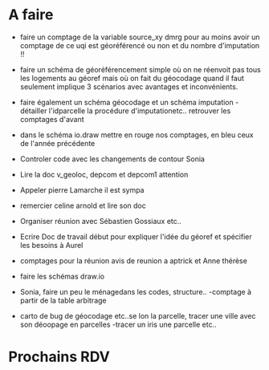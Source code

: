 # A faire
- faire un comptage de la variable source_xy dmrg pour au moins avoir un comptage de ce uqi est géoréférencé ou non et du nombre d'imputation !!
- faire un schéma de géoréférencement simple où on ne réenvoit pas tous les logements au géoref mais où on fait du géocodage quand il faut seulement
implique 3 scénarios avec avantages et inconvénients.

- faire également un schéma géocodage et un schéma imputation
-détailler l'idparcelle la procédure d'imputationetc.. retrouver les comptages d'avant
- dans le schéma io.draw mettre en rouge nos comptages, en bleu ceux de l'année précédente
- Controler code avec les changements de contour Sonia
- Lire la doc v_geoloc, depcom et depcom1 attention
- Appeler pierre Lamarche il est sympa
- remercier celine arnold et lire son doc
- Organiser réunion avec Sébastien Gossiaux etc..
- Ecrire Doc de travail début pour expliquer l'idée du géoref et spécifier les besoins à Aurel 
- comptages pour la réunion avis de reunion a aptrick et Anne thérèse
- faire les schémas draw.io
- Sonia, faire un peu le ménagedans les codes, structure..
-comptage à partir de la table arbitrage

- carto de bug de géocodage etc..se lon la parcelle, tracer une ville avec son déoopage en parcelles
-tracer un iris une parcelle etc..
# Prochains RDV